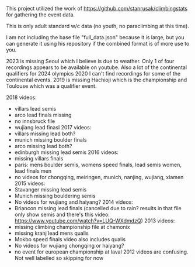 This project utilized the work of https://github.com/stanrusak/climbingstats for gathering the event data.

This is only adult standard w/c data (no youth, no paraclimbing at this time).

I am not including the base file "full_data.json" because it is large, but you can generate it using his repository if the combined format is of more use to you.

2023 is missing Seoul which I believe is due to weather. Only 1 of four recordings appears to be available on youtube. Also a lot of the continental qualifiers for 2024 olympics
2020 I can't find recordings for some of the continental events.
2019 is missing Hachioji which is the championship and Toulouse which was a qualifier event.

2018 videos:
- villars lead semis
- arco lead finals missing
- no innsbruck file
- wujiang lead finasl
2017 videos:
- villars missing lead both?
- munich missing boulder finals
- arco missing lead both?
- edinburgh missing lead semis
2016 videos:
- missing villars finals
- paris: mens boulder semis, womens speed finals, lead semis women, lead finals men
- no videos for chongqing, meiringen, munich, nanjing, wujiang, xiamen
2015 videos:
- Stavanger missing lead semis
- Munich missing bouldering semis
- No videos for wujiang and haiyang?
2014 videos:
- Briancon missing lead finals (cancelled due to rain? results in that file only show semis and there's this video: https://www.youtube.com/watch?v=LUQ-WXdmdzQ)
2013 videos:
- missing climbing championship file at chamonix
- missing kranj lead mens qualis
- Mokbo speed finals video also includes qualis
- No videos for wujiang chongqing or haiyang?
- no event for european championship at laval
2012 videos are confusing. Not well labelled so skipping for now
